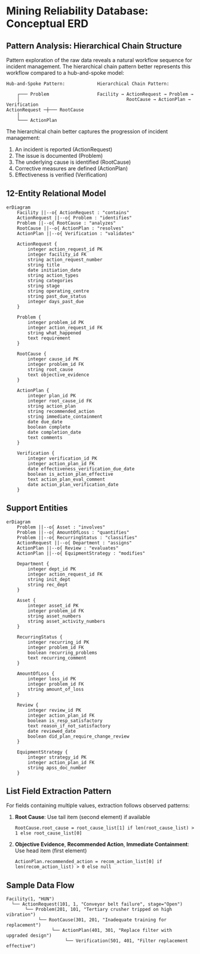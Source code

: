 # Mining Reliability Database: Conceptual ERD

## Pattern Analysis: Hierarchical Chain Structure

Pattern exploration of the raw data reveals a natural workflow sequence for incident management. The hierarchical chain pattern better represents this workflow compared to a hub-and-spoke model:

```
Hub-and-Spoke Pattern:            Hierarchical Chain Pattern:

    ┌─── Problem                  Facility → ActionRequest → Problem →
    │                                        RootCause → ActionPlan → Verification
ActionRequest ─┼─── RootCause
    │
    └─── ActionPlan
```

The hierarchical chain better captures the progression of incident management:
1. An incident is reported (ActionRequest)
2. The issue is documented (Problem)
3. The underlying cause is identified (RootCause)
4. Corrective measures are defined (ActionPlan)
5. Effectiveness is verified (Verification)

## 12-Entity Relational Model

```mermaid
erDiagram
    Facility ||--o{ ActionRequest : "contains"
    ActionRequest ||--o{ Problem : "identifies"
    Problem ||--o{ RootCause : "analyzes"
    RootCause ||--o{ ActionPlan : "resolves"
    ActionPlan ||--o{ Verification : "validates"

    ActionRequest {
        integer action_request_id PK
        integer facility_id FK
        string action_request_number
        string title
        date initiation_date
        string action_types
        string categories
        string stage
        string operating_centre
        string past_due_status
        integer days_past_due
    }

    Problem {
        integer problem_id PK
        integer action_request_id FK
        string what_happened
        text requirement
    }

    RootCause {
        integer cause_id PK
        integer problem_id FK
        string root_cause
        text objective_evidence
    }

    ActionPlan {
        integer plan_id PK
        integer root_cause_id FK
        string action_plan
        string recommended_action
        string immediate_containment
        date due_date
        boolean complete
        date completion_date
        text comments
    }

    Verification {
        integer verification_id PK
        integer action_plan_id FK
        date effectiveness_verification_due_date
        boolean is_action_plan_effective
        text action_plan_eval_comment
        date action_plan_verification_date
    }
```

## Support Entities

```mermaid
erDiagram
    Problem ||--o{ Asset : "involves"
    Problem ||--o{ AmountOfLoss : "quantifies"
    Problem ||--o{ RecurringStatus : "classifies"
    ActionRequest ||--o{ Department : "assigns"
    ActionPlan ||--o{ Review : "evaluates"
    ActionPlan ||--o{ EquipmentStrategy : "modifies"

    Department {
        integer dept_id PK
        integer action_request_id FK
        string init_dept
        string rec_dept
    }

    Asset {
        integer asset_id PK
        integer problem_id FK
        string asset_numbers
        string asset_activity_numbers
    }

    RecurringStatus {
        integer recurring_id PK
        integer problem_id FK
        boolean recurring_problems
        text recurring_comment
    }

    AmountOfLoss {
        integer loss_id PK
        integer problem_id FK
        string amount_of_loss
    }

    Review {
        integer review_id PK
        integer action_plan_id FK
        boolean is_resp_satisfactory
        text reason_if_not_satisfactory
        date reviewed_date
        boolean did_plan_require_change_review
    }

    EquipmentStrategy {
        integer strategy_id PK
        integer action_plan_id FK
        string apss_doc_number
    }
```

## List Field Extraction Pattern

For fields containing multiple values, extraction follows observed patterns:

1. **Root Cause**: Use tail item (second element) if available
   ```
   RootCause.root_cause = root_cause_list[1] if len(root_cause_list) > 1 else root_cause_list[0]
   ```

2. **Objective Evidence**, **Recommended Action**, **Immediate Containment**: Use head item (first element)
   ```
   ActionPlan.recommended_action = recom_action_list[0] if len(recom_action_list) > 0 else null
   ```

## Sample Data Flow

```
Facility(1, "HUN")
  └── ActionRequest(101, 1, "Conveyor belt failure", stage="Open")
       └── Problem(201, 101, "Tertiary crusher tripped on high vibration")
            └── RootCause(301, 201, "Inadequate training for replacement")
                 └── ActionPlan(401, 301, "Replace filter with upgraded design")
                      └── Verification(501, 401, "Filter replacement effective")
```

